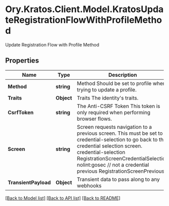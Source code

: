 # Ory.Kratos.Client.Model.KratosUpdateRegistrationFlowWithProfileMethod
Update Registration Flow with Profile Method

## Properties

Name | Type | Description | Notes
------------ | ------------- | ------------- | -------------
**Method** | **string** | Method  Should be set to profile when trying to update a profile. | 
**Traits** | **Object** | Traits  The identity&#39;s traits. | 
**CsrfToken** | **string** | The Anti-CSRF Token  This token is only required when performing browser flows. | [optional] 
**Screen** | **string** | Screen requests navigation to a previous screen.  This must be set to credential-selection to go back to the credential selection screen. credential-selection RegistrationScreenCredentialSelection nolint:gosec // not a credential previous RegistrationScreenPrevious | [optional] 
**TransientPayload** | **Object** | Transient data to pass along to any webhooks | [optional] 

[[Back to Model list]](../../README.md#documentation-for-models) [[Back to API list]](../../README.md#documentation-for-api-endpoints) [[Back to README]](../../README.md)

